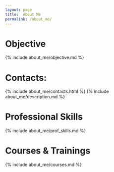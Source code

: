 ```yaml
---
layout: page
title:  About Me
permalink: /about_me/
---
```

# Objective
{% include about_me/objective.md %}
# Contacts:
{% include about_me/contacts.html %}
{% include about_me/description.md %}
# Professional Skills
{% include about_me/prof_skills.md %}
# Courses & Trainings
{% include about_me/courses.md %}
